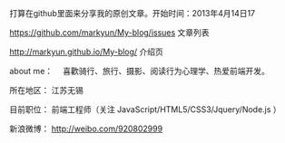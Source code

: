 
打算在github里面来分享我的原创文章。开始时间：2013年4月14日17   
 
https://github.com/markyun/My-blog/issues   文章列表

http://markyun.github.io/My-blog/ 介绍页 

about me： 　喜歡骑行、旅行、摄影、阅读行为心理学、热爱前端开发。

所在地区： 江苏无锡  

目前职位： 前端工程师（关注 JavaScript/HTML5/CSS3/Jquery/Node.js ） 

新浪微博： http://weibo.com/920802999 
